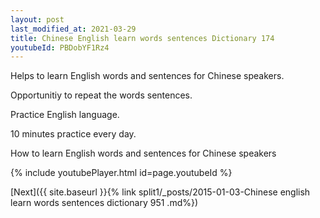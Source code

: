 ```yaml
---
layout: post
last_modified_at: 2021-03-29
title: Chinese English learn words sentences Dictionary 174 
youtubeId: PBDobYF1Rz4
---
```

 
 
Helps to learn English words and sentences for Chinese speakers.

Opportunitiy to repeat the words sentences. 

Practice English language. 
 
10 minutes practice every day. 
 
How to learn English words and sentences for Chinese speakers 
 
{% include youtubePlayer.html id=page.youtubeId %}
 
 
[Next]({{ site.baseurl }}{% link  split1/_posts/2015-01-03-Chinese english learn words sentences dictionary 951 .md%})
 
